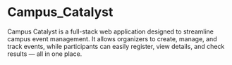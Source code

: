 # Campus_Catalyst
Campus Catalyst is a full-stack web application designed to streamline campus event management. It allows organizers to create, manage, and track events, while participants can easily register, view details, and check results — all in one place.
